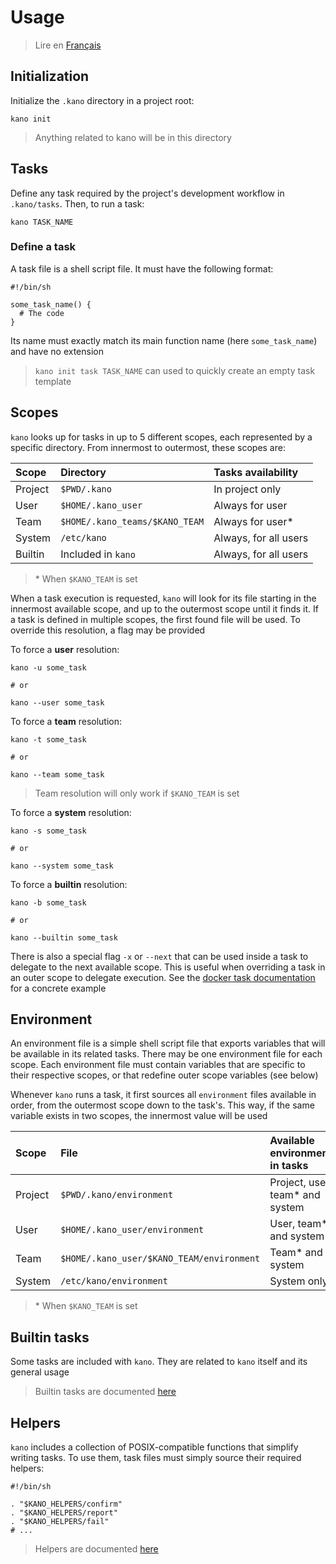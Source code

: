 # Usage

> Lire en [Français](/docs/fr/usage.md)

## Initialization

Initialize the `.kano` directory in a project root:

```shell
kano init
```

> Anything related to kano will be in this directory

## Tasks

Define any task required by the project's development workflow in `.kano/tasks`. Then, to run a
task:

```shell
kano TASK_NAME
```

### Define a task

A task file is a shell script file. It must have the following format:

```shell
#!/bin/sh

some_task_name() {
  # The code
}

```

Its name must exactly match its main function name (here `some_task_name`) and have no extension

> `kano init task TASK_NAME` can used to quickly create an empty task template

## Scopes

`kano` looks up for tasks in up to 5 different scopes, each represented by a specific directory.
From innermost to outermost, these scopes are:

| Scope   | Directory                      | Tasks availability    |
| :------ | :----------------------------- | :-------------------- |
| Project | `$PWD/.kano`                   | In project only       |
| User    | `$HOME/.kano_user`             | Always for user       |
| Team    | `$HOME/.kano_teams/$KANO_TEAM` | Always for user\*     |
| System  | `/etc/kano`                    | Always, for all users |
| Builtin | Included in `kano`             | Always, for all users |

> \* When `$KANO_TEAM` is set

When a task execution is requested, `kano` will look for its file starting in the innermost
available scope, and up to the outermost scope until it finds it. If a task is defined in
multiple scopes, the first found file will be used. To override this resolution, a flag may be
provided

To force a **user** resolution:

```shell
kano -u some_task

# or

kano --user some_task
```

To force a **team** resolution:

```shell
kano -t some_task

# or

kano --team some_task
```

> Team resolution will only work if `$KANO_TEAM` is set

To force a **system** resolution:

```shell
kano -s some_task

# or

kano --system some_task
```

To force a **builtin** resolution:

```shell
kano -b some_task

# or

kano --builtin some_task
```

There is also a special flag `-x` or `--next` that can be used inside a task to delegate to the
next available scope. This is useful when overriding a task in an outer scope to delegate
execution. See the
[docker task documentation](/docs/en/tasks/docker.md#configuring-customizations) for a concrete
example

## Environment

An environment file is a simple shell script file that exports variables that will be available
in its related tasks. There may be one environment file for each scope. Each environment file
must contain variables that are specific to their respective scopes, or that redefine outer
scope variables (see below)

Whenever `kano` runs a task, it first sources all `environment` files available in order, from
the outermost scope down to the task's. This way, if the same variable exists in two scopes, the
innermost value will be used

| Scope   | File                                      | Available environments in tasks  |
| :------ | :---------------------------------------- | :------------------------------- |
| Project | `$PWD/.kano/environment`                  | Project, user, team\* and system |
| User    | `$HOME/.kano_user/environment`            | User, team\* and system          |
| Team    | `$HOME/.kano_user/$KANO_TEAM/environment` | Team\* and system                |
| System  | `/etc/kano/environment`                   | System only                      |

> \* When `$KANO_TEAM` is set

## Builtin tasks

Some tasks are included with `kano`. They are related to `kano` itself and its general usage

> Builtin tasks are documented [here](/docs/en/tasks)

## Helpers

`kano` includes a collection of POSIX-compatible functions that simplify writing tasks. To use
them, task files must simply source their required helpers:

```shell
#!/bin/sh

. "$KANO_HELPERS/confirm"
. "$KANO_HELPERS/report"
. "$KANO_HELPERS/fail"
# ...

```

> Helpers are documented [here](/docs/en/helpers)
